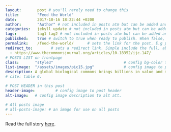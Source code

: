 ```yaml
---
layout:       post # you'll rarely need to change this
title:        "Feed the World"
date:         2017-10-16 18:22:44 +0200
author:       "Author" # not included in posts atm but can be added and used later
categories:   jekyll update # not included in posts atm but can be added and used later
tags:         tag1 tag2 # not included in posts atm but can be added and used later
published:    true # switch to true when ready to publish. When false, you can check your links and share drafts using the github file for this page e.g https://github.com/sparcopen/open-to/blob/master/_posts/2017-04-10-welcome-to-jekyll.markdown
permalink:    /feed-the-world/      # sets the link for the post. E.g permalink: /battle-disease/
redirect_to:        # sets a redirect link. Simple include the full, absolute link you want below
  - https://www.thecommonsjournal.org/articles/10.18352/ijc.147/
# POSTS LIST on frontpage
class:       "style3"                               # config bg-color to post list card (1 to 5)
list-image:  "/assets/images/pic15.jpg"             # config image to post list card (1 to 15 are generic colors and will fit with anything used if no images can be found)
description: A global biological commons brings billions in value and more food on the table
# cite: table 6.

# POST HEADER in this post
header-image:         # config image to post header
alt-image:   # config image description to alt att.

# All posts image
# all-posts-image: # an image for use on all posts
---
```

Read the full story [here](https://www.thecommonsjournal.org/articles/10.18352/ijc.147/).

